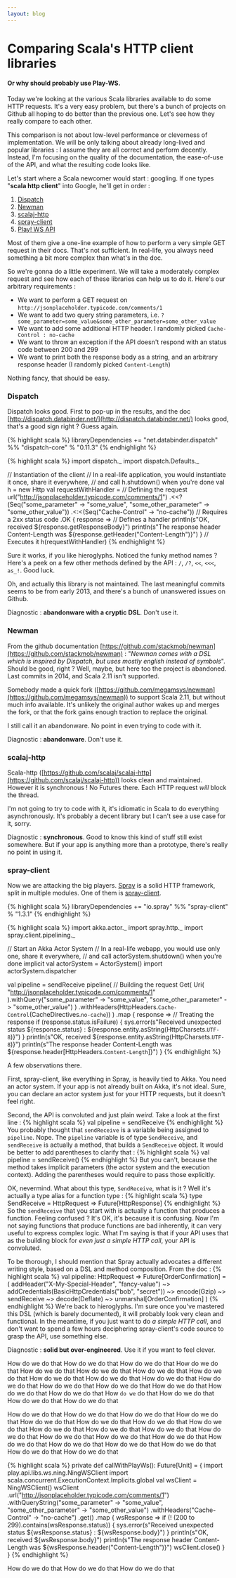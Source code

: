 ```yaml
---
layout: blog
---
```


# Comparing Scala's HTTP client libraries

#### Or why should probably use Play-WS.

Today we're looking at the various Scala libraries available to do some HTTP requests. It's a very easy problem, but there's a bunch of projects on Github all hoping to do better than the previous one. Let's see how they really compare to each other.

This comparison is not about low-level performance or cleverness of implementation. We will be only talking about already long-lived and popular libraries : I assume they are all correct and perform decently. Instead, I'm focusing on the quality of the documentation, the ease-of-use of the API, and what the resulting code looks like.

Let's start where a Scala newcomer would start : googling. If one types "__scala http client__" into Google, he'll get in order :

1. [Dispatch](https://dispatch.databinder.net)
2. [Newman](https://github.com/stackmob/newman)
2. [scalaj-http](https://github.com/scalaj/scalaj-http)
2. [spray-client](http://spray.io/documentation/1.2.3/spray-client/)
2. [Play! WS API](https://www.playframework.com/documentation/2.4.x/ScalaWS)

Most of them give a one-line example of how to perform a very simple GET request in their docs. That's not sufficient.
In real-life, you always need something a bit more complex than what's in the doc.

So we're gonna do a little experiment. We will take a moderately complex request and see how each of these libraries can help us to do it. Here's our arbitrary requirements :

- We want to perform a GET request on `http://jsonplaceholder.typicode.com/comments/1`
- We want to add two query string parameters, i.e. `?some_parameter=some_value&some_other_parameter=some_other_value`
- We want to add some additional HTTP header. I randomly picked `Cache-Control : no-cache`
- We want to throw an exception if the API doesn't respond with an status code between 200 and 299
- We want to print both the response body as a string, and an arbitrary response header (I randomly picked `Content-Length`)

Nothing fancy, that should be easy.

### Dispatch

Dispatch looks good. First to pop-up in the results, and the doc [http://dispatch.databinder.net/](http://dispatch.databinder.net/) looks good, that's a good sign right ? Guess again.

{% highlight scala %}
libraryDependencies += "net.databinder.dispatch" %% "dispatch-core" % "0.11.3"
{% endhighlight %}

{% highlight scala %}
import dispatch._
import dispatch.Defaults._

// Instantiation of the client
// In a real-life application, you would instantiate it once, share it everywhere,
// and call h.shutdown() when you're done
val h = new Http
val requestWithHandler =
  // Defining the request
  url("http://jsonplaceholder.typicode.com/comments/1")
    .<<?(Seq("some_parameter" -> "some_value", "some_other_parameter" -> "some_other_value"))
    .<:<(Seq("Cache-Control" -> "no-cache"))
    // Requires a 2xx status code
    .OK { response =>
      // Defines a handler
      println(s"OK, received ${response.getResponseBody}")
      println(s"The response header Content-Length was ${response.getHeader("Content-Length")}")
}
// Executes it
h(requestWithHandler)
{% endhighlight %}

Sure it works, if you like hieroglyphs. Noticed the funky method names ? Here's a peek on a few other methods defined by the API : `/`, `/?`, `<<`, `<<<`, `as_!`. Good luck.

Oh, and actually this library is not maintained. The last meaningful commits seems to be from early 2013, and there's a bunch of unanswered issues on Github.

Diagnostic : __abandonware with a cryptic DSL__. Don't use it.

### Newman

From the github documentation [https://github.com/stackmob/newman](https://github.com/stackmob/newman) : "_Newman comes with a DSL which is inspired by Dispatch, but uses mostly english instead of symbols_". Should be good, right ? Well, maybe, but here too the project is abandoned. Last commits in 2014, and Scala 2.11 isn't supported.


Somebody made a quick fork ([https://github.com/megamsys/newman](https://github.com/megamsys/newman)) to support Scala 2.11, but without much info available. It's unlikely the original author wakes up and merges the fork, or that the fork gains enough traction to replace the original.

I still call it an abandonware. No point in even trying to code with it.

Diagnostic : __abandonware__. Don't use it.

### scalaj-http

Scala-http ([https://github.com/scalaj/scalaj-http](https://github.com/scalaj/scalaj-http)) looks clean and maintained. However it is synchronous ! No Futures there. Each HTTP request _will_ block the thread.

I'm not going to try to code with it, it's idiomatic in Scala to do everything asynchronously. It's probably a decent library but I can't see a use case for it, sorry.

Diagnostic : __synchronous__. Good to know this kind of stuff still exist somewhere. But if your app is anything more than a prototype, there's really no point in using it.

### spray-client

Now we are attacking the big players. [Spray](http://spray.io/) is a solid HTTP framework, split in multiple modules. One of them is [spray-client](http://spray.io/documentation/1.2.3/spray-client/).

{% highlight scala %}
libraryDependencies += "io.spray" %% "spray-client" % "1.3.1"
{% endhighlight %}

{% highlight scala %}
import akka.actor._
import spray.http._
import spray.client.pipelining._

// Start an Akka Actor System
// In a real-life webapp, you would use only one, share it everywhere,
// and call actorSystem.shutdown() when you're done
implicit val actorSystem = ActorSystem()
import actorSystem.dispatcher

val pipeline = sendReceive
pipeline(
  // Building the request
  Get(
    Uri(
      "http://jsonplaceholder.typicode.com/comments/1"
    ).withQuery("some_parameter" -> "some_value", "some_other_parameter" -> "some_other_value")
  )
    .withHeaders(HttpHeaders.`Cache-Control`(CacheDirectives.`no-cache`))
)
  .map { response =>
    // Treating the response
    if (response.status.isFailure) {
      sys.error(s"Received unexpected status ${response.status} : ${response.entity.asString(HttpCharsets.`UTF-8`)}")
    }
    println(s"OK, received ${response.entity.asString(HttpCharsets.`UTF-8`)}")
    println(s"The response header Content-Length was ${response.header[HttpHeaders.`Content-Length`]}")
  }
{% endhighlight %}

A few observations there.

First, spray-client, like everything in Spray, is heavily tied to Akka. You need an actor system. If your app is not already built on Akka, it's not ideal. Sure, you can declare an actor system just for your HTTP requests, but it doesn't feel right.

Second, the API is convoluted and just plain _weird_. Take a look at the first line :
{% highlight scala %}
val pipeline = sendReceive
{% endhighlight %}
You probably thought that `sendReceive` is a variable being assigned to `pipeline`. Nope. The `pipeline` variable is of type `SendReceive`, and `sendReceive` is actually a method, that builds a `SendReceive` object. It would be better to add parentheses to clarify that :
{% highlight scala %}
val pipeline = sendReceive()
{% endhighlight %}
But you can't, because the method takes implicit parameters (the actor system and the execution context). Adding the parentheses would require to pass those explicitly.

OK, nevermind. What about this type, `SendReceive`, what is it ? Well it's actually a type alias for a function type :
{% highlight scala %}
type SendReceive = HttpRequest ⇒ Future[HttpResponse]
{% endhighlight %}
So the `sendReceive` that you start with is actually a function that produces a function. Feeling confused ? It's OK, it's because it is confusing. Now I'm not saying functions that produce functions are bad inherently, it can very useful to express complex logic. What I'm saying is that if your API uses that as the building block for _even just a simple HTTP call_, your API is convoluted.

To be thorough, I should mention that Spray actually advocates a different writing style, based on a DSL and method composition. From the doc :
{% highlight scala %}
val pipeline: HttpRequest => Future[OrderConfirmation] = (
  addHeader("X-My-Special-Header", "fancy-value")
  ~> addCredentials(BasicHttpCredentials("bob", "secret"))
  ~> encode(Gzip)
  ~> sendReceive
  ~> decode(Deflate)
  ~> unmarshal[OrderConfirmation]
)
{% endhighlight %}
We're back to hieroglyphs. I'm sure once you've mastered this DSL (which is barely documented), it will probably look very clean and functional. In the meantime, if you just want to do _a simple HTTP call_, and don't want to spend a few hours deciphering spray-client's code source to grasp the API, use something else.

Diagnostic : __solid but over-engineered__. Use it if you want to feel clever.






How do we do that
How do we do that
How do we do that
How do we do that
How do we do that
How do we do that
How do we do that
How do we do that
How do we do that
How do we do that
How do we do that
How do we do that
How do we do that
How do we do that
How do we do that
How do we do that
How do we do that
How `do we` do that
How do we do that
How do we do that
How do we do that

How do we do that
How do we do that
How do we do that
How do we do that
How do we do that
How do we do that
How do we do that
How do we do that
How do we do that
How do we do that
How do we do that
How do we do that
How do we do that
How do we do that
How do we do that
How do we do that
How do we do that
How do we do that
How do we do that
How do we do that
How do we do that

{% highlight scala %}
private def callWithPlayWs(): Future[Unit] = {
  import play.api.libs.ws.ning.NingWSClient
  import scala.concurrent.ExecutionContext.Implicits.global
  val wsClient = NingWSClient()
  wsClient
    .url("http://jsonplaceholder.typicode.com/comments/1")
    .withQueryString("some_parameter" -> "some_value", "some_other_parameter" -> "some_other_value")
    .withHeaders("Cache-Control" -> "no-cache")
    .get()
    .map { wsResponse =>
      if (! (200 to 299).contains(wsResponse.status)) {
        sys.error(s"Received unexpected status ${wsResponse.status} : ${wsResponse.body}")
      }
      println(s"OK, received ${wsResponse.body}")
      println(s"The response header Content-Length was ${wsResponse.header("Content-Length")}")
      wsClient.close()
    }
}
{% endhighlight %}


How do we do that
How do we do that
How do we do that
